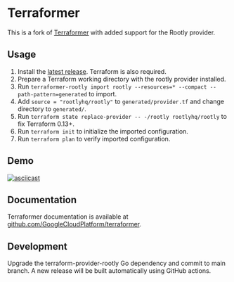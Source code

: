 # Terraformer

This is a fork of [Terraformer](https://github.com/GoogleCloudPlatform/terraformer) with added support for the Rootly provider.

## Usage

1. Install the [latest release](https://github.com/rootlyhq/terraformer/releases). Terraform is also required.
2. Prepare a Terraform working directory with the rootly provider installed.
3. Run `terraformer-rootly import rootly --resources=* --compact --path-pattern=generated` to import.
4. Add `source = "rootlyhq/rootly"` to `generated/provider.tf` and change directory to `generated/`.
5. Run `terraform state replace-provider -- -/rootly rootlyhq/rootly` to fix Terraform 0.13+.
6. Run `terraform init` to initialize the imported configuration.
7. Run `terraform plan` to verify imported configuration.

## Demo

[![asciicast](https://asciinema.org/a/Gv8LCrdpGX0mqISHReAQfJV7N.svg)](https://asciinema.org/a/Gv8LCrdpGX0mqISHReAQfJV7N)

## Documentation

Terraformer documentation is available at [github.com/GoogleCloudPlatform/terraformer](https://github.com/GoogleCloudPlatform/terraformer).

## Development

Upgrade the terraform-provider-rootly Go dependency and commit to main branch. A new release will be built automatically using GitHub actions.
